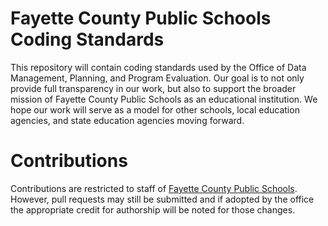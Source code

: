 # Fayette County Public Schools Coding Standards
This repository will contain coding standards used by the Office of Data Management, Planning, and Program Evaluation.  Our goal is to not only provide full transparency in our work, but also to support the broader mission of Fayette County Public Schools as an educational institution.  We hope our work will serve as a model for other schools, local education agencies, and state education agencies moving forward.  

# Contributions
Contributions are restricted to staff of [Fayette County Public Schools](http://www.fcps.net).  However, pull requests may still be submitted and if adopted by the office the appropriate credit for authorship will be noted for those changes.  



   

